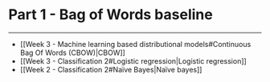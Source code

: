 
# Part 1 - Bag of Words baseline
---

* [[Week 3 - Machine learning based distributional models#Continuous Bag Of Words (CBOW)|CBOW]]
* [[Week 3 - Classification 2#Logistic regression|Logistic regression]]
* [[Week 2 - Classification 2#Naïve Bayes|Naïve bayes]]



